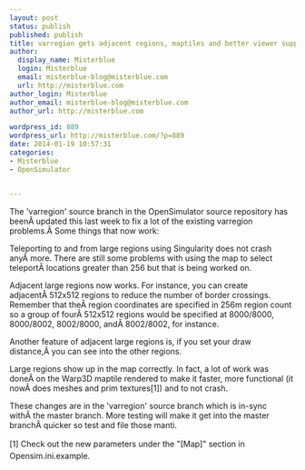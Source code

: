 ```yaml
---
layout: post
status: publish
published: publish
title: varregion gets adjacent regions, maptiles and better viewer support
author:
  display_name: Misterblue
  login: Misterblue
  email: misterblue-blog@misterblue.com
  url: http://misterblue.com
author_login: Misterblue
author_email: misterblue-blog@misterblue.com
author_url: http://misterblue.com

wordpress_id: 889
wordpress_url: http://misterblue.com/?p=889
date: 2014-01-19 10:57:31
categories:
- Misterblue
- OpenSimulator


---
```

The 'varregion' source branch in the OpenSimulator source repository has beenÂ updated this last week to fix a lot of the existing varregion problems.Â Some things that now work:

Teleporting to and from large regions using Singularity does not crash anyÂ more. There are still some problems with using the map to select teleportÂ locations greater than 256 but that is being worked on.

Adjacent large regions now works. For instance, you can create adjacentÂ 512x512 regions to reduce the number of border crossings. Remember that theÂ region coordinates are specified in 256m region count so a group of fourÂ 512x512 regions would be specified at 8000/8000, 8000/8002, 8002/8000, andÂ 8002/8002, for instance.

Another feature of adjacent large regions is, if you set your draw distance,Â you can see into the other regions.

Large regions show up in the map correctly. In fact, a lot of work was doneÂ on the Warp3D maptile rendered to make it faster, more functional (it nowÂ does meshes and prim textures[1]) and to not crash.

These changes are in the 'varregion' source branch which is in-sync withÂ the master branch. More testing will make it get into the master branchÂ quicker so test and file those manti.

<span style="line-height: 1.5em;">[1] Check out the new parameters under the "[Map]" section in Opensim.ini.example.</span>

&nbsp;
